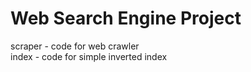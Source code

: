 # Web Search Engine Project

scraper - code for web crawler\
index - code for simple inverted index
